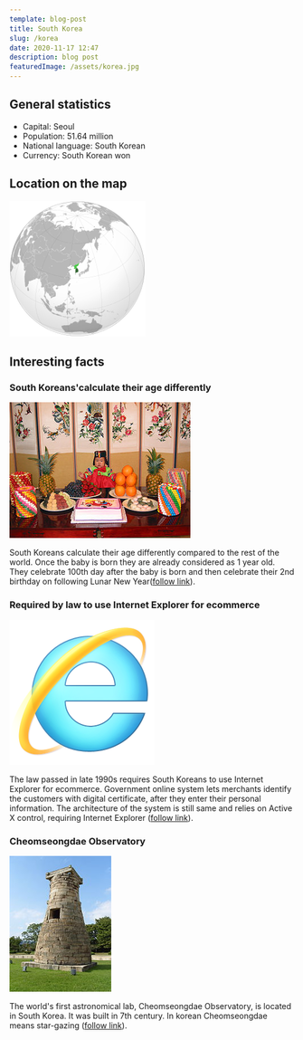 ```yaml
---
template: blog-post
title: South Korea
slug: /korea
date: 2020-11-17 12:47
description: blog post
featuredImage: /assets/korea.jpg
---
```

## General statistics

- Capital: Seoul
- Population: 51.64 million
- National language: South Korean
- Currency: South Korean won

## Location on the map

![Orthographic map of Republic of Korea generated by GMT Ksiom & 알래스카나, CC BY-SA 3.0 <https://creativecommons.org/licenses/by-sa/3.0>, via Wikimedia Commons](../../../static/assets/korea-map.png)

## Interesting facts

### South Koreans'calculate their age differently

![Dol, Korean traditional way of celebrating a birthday of one-year old baby Jamsong, CC BY-SA 3.0 <http://creativecommons.org/licenses/by-sa/3.0/>, via Wikimedia Commons](../../../static/assets/birthday-celebration.jpg)

South Koreans calculate their age differently compared to the rest of the world. Once the baby is born they are already considered as 1 year old. They celebrate 100th day after the baby is born and then celebrate their 2nd birthday on following Lunar New Year([follow link](https://worldstrides.com/blog/2018/02/11-facts-about-south-korea/)).

### Required by law to use Internet Explorer for ecommerce

![Logo/Icon for Internet Explorer 10 desktop browser (Originally used in Internet Explorer 9) Microsoft, Public domain, via Wikimedia Commons](../../../static/assets/ex.png)

The law passed in late 1990s requires South Koreans to use Internet Explorer for ecommerce. Government online system lets merchants identify the customers with digital certificate, after they enter their personal information. The architecture of the system is still same and relies on Active X control, requiring Internet Explorer ([follow link](https://worldstrides.com/blog/2018/02/11-facts-about-south-korea/)).

### Cheomseongdae Observatory

![astronomical observatory in Gyeongju, South Korea, Matt and Nayoung Wilson from Atlanta and surrounding, US, CC BY 2.0 <https://creativecommons.org/licenses/by/2.0>, via Wikimedia Commons](../../../static/assets/korea-observatory.jpg)

The world's first astronomical lab, Cheomseongdae Observatory, is located in South Korea. It was built in 7th century. In korean Cheomseongdae means star-gazing ([follow link](https://worldstrides.com/blog/2018/02/11-facts-about-south-korea/)).